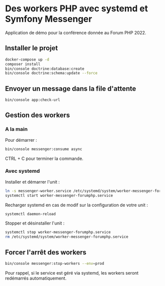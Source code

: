 # Des workers PHP avec systemd et Symfony Messenger

Application de démo pour la conférence donnée au Forum PHP 2022.

## Installer le projet

```bash
docker-compose up -d
composer install
bin/console doctrine:database:create
bin/console doctrine:schema:update --force
```

## Envoyer un message dans la file d'attente

```bash
bin/console app:check-url 
```

## Gestion des workers

### A la main

Pour démarrer :

```bash
bin/console messenger:consume async
```

CTRL + C pour terminer la commande.

### Avec systemd

Installer et démarrer l'unit :

```bash
ln -s messenger-worker.service /etc/systemd/system/worker-messenger-forumphp.service
systemctl start worker-messenger-forumphp.service
```

Recharger systemd en cas de modif sur la configuration de votre unit :

```bash
systemctl daemon-reload
```

Stopper et désinstaller l'unit :

```bash
systemctl stop worker-messenger-forumphp.service
rm /etc/systemd/system/worker-messenger-forumphp.service
```

## Forcer l'arrêt des workers

```bash
bin/console messenger:stop-workers --env=prod
```

Pour rappel, si le service est géré via systemd, les workers seront redémarrés automatiquement.

